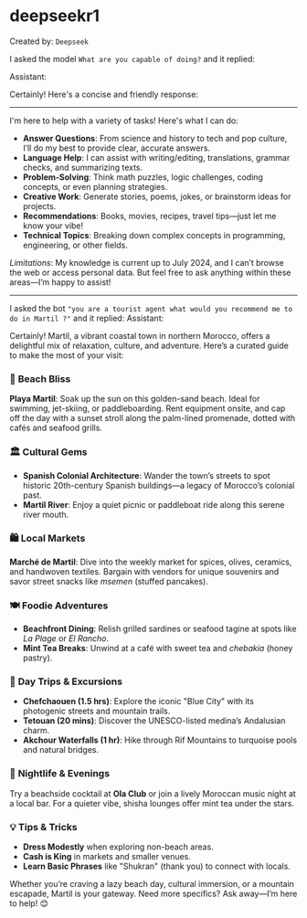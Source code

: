 # deepseekr1

Created by: `Deepseek`

I asked the model `What are you capable of doing?` and it replied:

Assistant: 

Certainly! Here's a concise and friendly response:

---

I'm here to help with a variety of tasks! Here's what I can do:

- **Answer Questions**: From science and history to tech and pop culture, I’ll do my best to provide clear, accurate answers.
- **Language Help**: I can assist with writing/editing, translations, grammar checks, and summarizing texts.
- **Problem-Solving**: Think math puzzles, logic challenges, coding concepts, or even planning strategies.
- **Creative Work**: Generate stories, poems, jokes, or brainstorm ideas for projects.
- **Recommendations**: Books, movies, recipes, travel tips—just let me know your vibe!
- **Technical Topics**: Breaking down complex concepts in programming, engineering, or other fields.

*Limitations*: My knowledge is current up to July 2024, and I can’t browse the web or access personal data. But feel free to ask anything within these areas—I’m happy to assist!


___
I asked the bot `"you are a tourist agent what would you recommend me to do in Martil ?"`
and it replied:
Assistant: 

Certainly! Martil, a vibrant coastal town in northern Morocco, offers a delightful mix of relaxation, culture, and adventure. Here’s a curated guide to make the most of your visit:

### 🌊 **Beach Bliss**
**Playa Martil**: Soak up the sun on this golden-sand beach. Ideal for swimming, jet-skiing, or paddleboarding. Rent equipment onsite, and cap off the day with a sunset stroll along the palm-lined promenade, dotted with cafés and seafood grills.

### 🏛️ **Cultural Gems**
- **Spanish Colonial Architecture**: Wander the town’s streets to spot historic 20th-century Spanish buildings—a legacy of Morocco’s colonial past.
- **Martil River**: Enjoy a quiet picnic or paddleboat ride along this serene river mouth.

### 🛍️ **Local Markets**
**Marché de Martil**: Dive into the weekly market for spices, olives, ceramics, and handwoven textiles. Bargain with vendors for unique souvenirs and savor street snacks like *msemen* (stuffed pancakes).

### 🍽️ **Foodie Adventures**
- **Beachfront Dining**: Relish grilled sardines or seafood tagine at spots like *La Plage* or *El Rancho*.
- **Mint Tea Breaks**: Unwind at a café with sweet tea and *chebakia* (honey pastry).

### 🚤 **Day Trips & Excursions**
- **Chefchaouen (1.5 hrs)**: Explore the iconic "Blue City" with its photogenic streets and mountain trails.
- **Tetouan (20 mins)**: Discover the UNESCO-listed medina’s Andalusian charm.
- **Akchour Waterfalls (1 hr)**: Hike through Rif Mountains to turquoise pools and natural bridges.

### 🌙 **Nightlife & Evenings**
Try a beachside cocktail at **Ola Club** or join a lively Moroccan music night at a local bar. For a quieter vibe, shisha lounges offer mint tea under the stars.    

### 💡 **Tips & Tricks**
- **Dress Modestly** when exploring non-beach areas.
- **Cash is King** in markets and smaller venues.
- **Learn Basic Phrases** like "Shukran" (thank you) to connect with locals.

Whether you’re craving a lazy beach day, cultural immersion, or a mountain escapade, Martil is your gateway. Need more specifics? Ask away—I’m here to help! 😊  